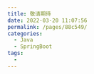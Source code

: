 ```yaml
---
title: 敬请期待
date: 2022-03-20 11:07:56
permalink: /pages/88c549/
categories:
  - Java
  - SpringBoot
tags:
  - 
---
```

